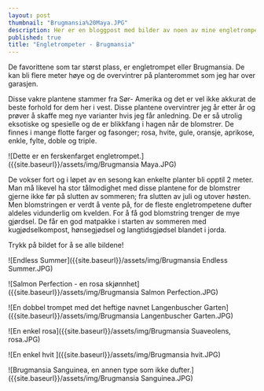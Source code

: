 ```yaml
---
layout: post
thumbnail: "Brugmansia%20Maya.JPG"
description: Her er en bloggpost med bilder av noen av mine engletrompeter.
published: true
title: "Engletrompeter - Brugmansia"
---
```

De favorittene som tar størst plass, er engletrompet eller Brugmansia. De kan bli flere meter høye og de overvintrer på planterommet som jeg har over garasjen. 

Disse vakre plantene stammer fra Sør- Amerika og det er vel ikke akkurat de beste forhold for dem her i vest. Disse plantene overvintrer jeg år etter år og prøver å skaffe meg nye varianter hvis jeg får anledning. De er så utrolig eksotiske og spesielle og de er blikkfang i hagen når de blomstrer. De finnes i mange flotte farger og fasonger; rosa, hvite, gule, oransje, aprikose, enkle, fylte, doble og triple.

![Dette er en ferskenfarget engletrompet.]({{site.baseurl}}/assets/img/Brugmansia Maya.JPG)

<!--more-->

De vokser fort og i løpet av en sesong kan enkelte planter bli opptil 2 meter.  Man må likevel ha stor tålmodighet med disse plantene for de blomstrer gjerne ikke før på slutten av sommeren; fra slutten av juli og utover høsten. Men blomstringen er verdt å vente på, for de fleste engletrompetene dufter aldeles vidunderlig om kvelden. For å få god blomstring trenger de mye gjørdsel. De får en god matpakke i starten av sommeren med kugjødselkompost, hønsegjødsel og langtidsgjødsel blandet i jorda.

Trykk på bildet for å se alle bildene!

![Endless Summer]({{site.baseurl}}/assets/img/Brugmansia Endless Summer.JPG)

![Salmon Perfection - en rosa skjønnhet]({{site.baseurl}}/assets/img/Brugmansia Salmon Perfection.JPG)

![En dobbel trompet med det heftige navnet Langenbuscher Garten]({{site.baseurl}}/assets/img/Brugmansia Langenbuscher Garten.JPG)

![En enkel rosa]({{site.baseurl}}/assets/img/Brugmansia Suaveolens, rosa.JPG)

![En enkel hvit ]({{site.baseurl}}/assets/img/Brugmansia hvit.JPG)

![Brugmansia Sanguinea, en annen type som ikke dufter.]({{site.baseurl}}/assets/img/Brugmansia Sanguinea.JPG)